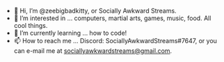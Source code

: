 - 👋 Hi, I’m @zeebigbadkitty, or Socially Awkward Streams.
- 👀 I’m interested in ... computers, martial arts, games, music, food. All cool things. 
- 🌱 I’m currently learning ... how to code!
- 📫 How to reach me ... Discord: SociallyAwkwardStreams#7647, or you can e-mail me at sociallyawkwardstreams@gmail.com.

<!---
zeebigbadkitty/zeebigbadkitty is a ✨ special ✨ repository because its `README.md` (this file) appears on your GitHub profile.
You can click the Preview link to take a look at your changes.
--->
